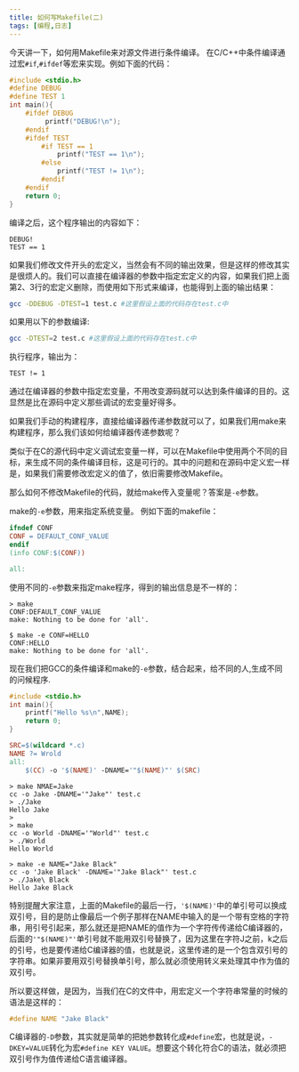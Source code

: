 ```yaml
---
title: 如何写Makefile(二)
tags: [编程,日志]
---
```


今天讲一下，如何用Makefile来对源文件进行条件编译。
在C/C++中条件编译通过宏`#if`,`#ifdef`等宏来实现。例如下面的代码：

````c
#include <stdio.h>
#define DEBUG
#define TEST 1
int main(){
    #ifdef DEBUG
         printf("DEBUG!\n");
    #endif
    #ifdef TEST
        #if TEST == 1
            printf("TEST == 1\n");
        #else
            printf("TEST != 1\n");
        #endif
    #endif
    return 0;
}
````

编译之后，这个程序输出的内容如下：

```text
DEBUG!
TEST == 1
```
如果我们修改文件开头的宏定义，当然会有不同的输出效果，但是这样的修改其实是很烦人的。我们可以直接在编译器的参数中指定宏定义的内容，如果我们把上面第2、3行的宏定义删除，而使用如下形式来编译，也能得到上面的输出结果：
```bash
gcc -DDEBUG -DTEST=1 test.c #这里假设上面的代码存在test.c中
```
如果用以下的参数编译:
```bash
gcc -DTEST=2 test.c #这里假设上面的代码存在test.c中
```
执行程序，输出为：
```text
TEST != 1
```
通过在编译器的参数中指定宏变量，不用改变源码就可以达到条件编译的目的。这显然是比在源码中定义那些调试的宏变量好得多。

如果我们手动的构建程序，直接给编译器传递参数就可以了，如果我们用make来构建程序，那么我们该如何给编译器传递参数呢？

类似于在C的源代码中定义调试宏变量一样，可以在Makefile中使用两个不同的目标，来生成不同的条件编译目标，这是可行的。其中的问题和在源码中定义宏一样是，如果我们需要修改宏定义的值了，依旧需要修改Makefile。

那么如何不修改Makefile的代码，就给make传入变量呢？答案是`-e`参数。

make的`-e`参数，用来指定系统变量。
例如下面的makefile：
```makefile
ifndef CONF
CONF = DEFAULT_CONF_VALUE
endif
(info CONF:$(CONF))

all:
```
使用不同的`-e`参数来指定make程序，得到的输出信息是不一样的：
```text
> make
CONF:DEFAULT_CONF_VALUE
make: Nothing to be done for 'all'.
```

```text
$ make -e CONF=HELLO
CONF:HELLO
make: Nothing to be done for 'all'.
```

现在我们把GCC的条件编译和make的`-e`参数，结合起来，给不同的人,生成不同的问候程序.
```c
#include <stdio.h>
int main(){
    printf("Hello %s\n",NAME);
    return 0;
}
```
```makefile
SRC=$(wildcard *.c)
NAME ?= Wrold
all:
    $(CC) -o '$(NAME)' -DNAME='"$(NAME)"' $(SRC)
```

```text
> make NMAE=Jake
cc -o Jake -DNAME='"Jake"' test.c
> ./Jake
Hello Jake
>
> make
cc -o World -DNAME='"World"' test.c
> ./World
Hello World

> make -e NAME="Jake Black"
cc -o 'Jake Black' -DNAME='"Jake Black"' test.c
> ./Jake\ Black
Hello Jake Black
```

特别提醒大家注意，上面的Makefile的最后一行，`'$(NAME)'`中的单引号可以换成双引号，目的是防止像最后一个例子那样在NAME中输入的是一个带有空格的字符串，用引号引起来，那么就还是把NAME的值作为一个字符传传递给C编译器的，后面的`'"$(NAME)"'`单引号就不能用双引号替换了，因为这里在字符J之前，k之后的引号，也是要传递给C编译器的值，也就是说，这里传递的是一个包含双引号的字符串。如果非要用双引号替换单引号，那么就必须使用转义来处理其中作为值的双引号。

所以要这样做，是因为，当我们在C的文件中，用宏定义一个字符串常量的时候的语法是这样的：
```c
#define NAME "Jake Black"
```
C编译器的`-D`参数，其实就是简单的把她参数转化成`#define`宏，也就是说，`-DKEY=VALUE`转化为宏`#define KEY VALUE`。想要这个转化符合C的语法，就必须把双引号作为值传递给C语言编译器。

